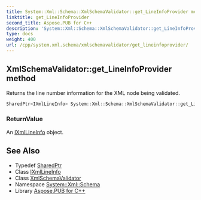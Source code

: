 ```yaml
---
title: System::Xml::Schema::XmlSchemaValidator::get_LineInfoProvider method
linktitle: get_LineInfoProvider
second_title: Aspose.PUB for C++
description: 'System::Xml::Schema::XmlSchemaValidator::get_LineInfoProvider method. Returns the line number information for the XML node being validated in C++.'
type: docs
weight: 400
url: /cpp/system.xml.schema/xmlschemavalidator/get_lineinfoprovider/
---
```

## XmlSchemaValidator::get_LineInfoProvider method


Returns the line number information for the XML node being validated.

```cpp
SharedPtr<IXmlLineInfo> System::Xml::Schema::XmlSchemaValidator::get_LineInfoProvider()
```


### ReturnValue

An [IXmlLineInfo](../../../system.xml/ixmllineinfo/) object.

## See Also

* Typedef [SharedPtr](../../../system/sharedptr/)
* Class [IXmlLineInfo](../../../system.xml/ixmllineinfo/)
* Class [XmlSchemaValidator](../)
* Namespace [System::Xml::Schema](../../)
* Library [Aspose.PUB for C++](../../../)
